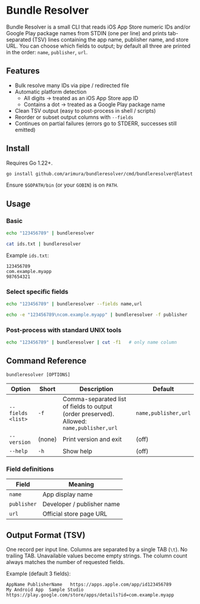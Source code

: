 # Bundle Resolver

Bundle Resolver is a small CLI that reads iOS App Store numeric IDs and/or Google Play package names from STDIN (one per line) and prints tab-separated (TSV) lines containing the app name, publisher name, and store URL. You can choose which fields to output; by default all three are printed in the order: `name`, `publisher`, `url`.

## Features

- Bulk resolve many IDs via pipe / redirected file
- Automatic platform detection
	- All digits -> treated as an iOS App Store app ID
	- Contains a dot -> treated as a Google Play package name
- Clean TSV output (easy to post-process in shell / scripts)
- Reorder or subset output columns with `--fields`
- Continues on partial failures (errors go to STDERR, successes still emitted)

## Install

Requires Go 1.22+.

```bash
go install github.com/arimura/bundleresolver/cmd/bundleresolver@latest
```

Ensure `$GOPATH/bin` (or your `GOBIN`) is on `PATH`.

## Usage

### Basic

```bash
echo "123456789" | bundleresolver
```

```bash
cat ids.txt | bundleresolver
```

Example `ids.txt`:

```
123456789
com.example.myapp
987654321
```

### Select specific fields

```bash
echo "123456789" | bundleresolver --fields name,url
```

```bash
echo -e "123456789\ncom.example.myapp" | bundleresolver -f publisher
```

### Post-process with standard UNIX tools

```bash
echo "123456789" | bundleresolver | cut -f1   # only name column
```

## Command Reference

```
bundleresolver [OPTIONS]
```

| Option | Short | Description | Default |
|--------|-------|-------------|---------|
| `--fields <list>` | `-f` | Comma-separated list of fields to output (order preserved). Allowed: `name,publisher,url` | `name,publisher,url` |
| `--version` | (none) | Print version and exit | (off) |
| `--help` | `-h` | Show help | (off) |

### Field definitions

| Field | Meaning |
|-------|---------|
| `name` | App display name |
| `publisher` | Developer / publisher name |
| `url` | Official store page URL |

## Output Format (TSV)

One record per input line. Columns are separated by a single TAB (`\t`). No trailing TAB. Unavailable values become empty strings. The column count always matches the number of requested fields.

Example (default 3 fields):

```
AppName	PublisherName	https://apps.apple.com/app/id123456789
My Android App	Sample Studio	https://play.google.com/store/apps/details?id=com.example.myapp
```

